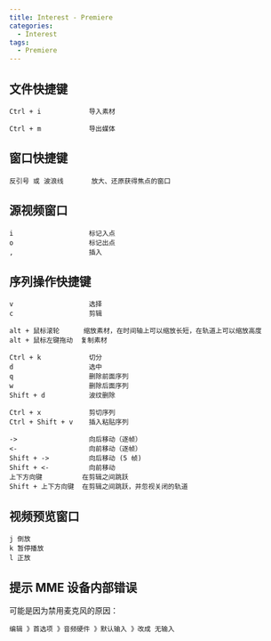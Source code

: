 ```yaml
---
title: Interest - Premiere
categories:
  - Interest
tags:
  - Premiere
---
```


<!--more-->

## 文件快捷键

	Ctrl + i			导入素材
	
	Ctrl + m			导出媒体

## 窗口快捷键

	反引号 或 波浪线		放大、还原获得焦点的窗口 

## 源视频窗口

    i                   标记入点
    o                   标记出点
    ,                   插入

## 序列操作快捷键

    v                   选择
    c                   剪辑

    alt + 鼠标滚轮      缩放素材，在时间轴上可以缩放长短，在轨道上可以缩放高度
    alt + 鼠标左键拖动  复制素材

    Ctrl + k            切分
    d                   选中
    q                   删除前面序列
    w                   删除后面序列
    Shift + d           波纹删除
    
    Ctrl + x            剪切序列
    Ctrl + Shift + v    插入粘贴序列
    
    ->                  向后移动（逐帧）
    <-                  向前移动（逐帧）
    Shift + ->          向后移动 (5 帧)
    Shift + <-          向前移动
    上下方向键          在剪辑之间跳跃
    Shift + 上下方向键  在剪辑之间跳跃，并忽视关闭的轨道

## 视频预览窗口

    j 倒放
    k 暂停播放
    l 正放

## 提示 MME 设备内部错误

可能是因为禁用麦克风的原因：

    编辑 》首选项 》音频硬件 》默认输入 》改成 无输入
